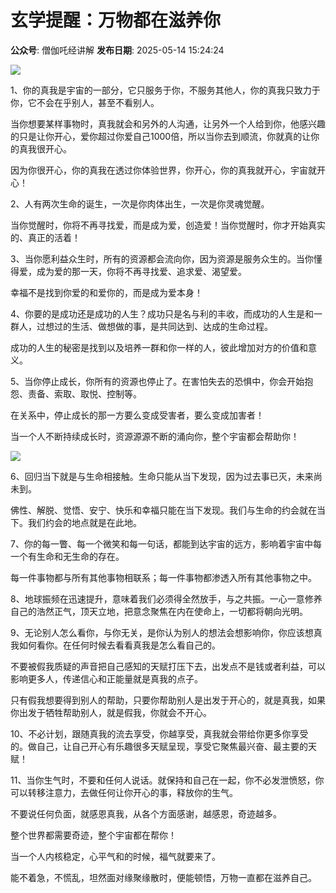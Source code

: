 # 玄学提醒：万物都在滋养你

**公众号**: 僧伽吒经讲解
**发布日期**: 2025-05-14 15:24:24

<img src='https://mmbiz.qpic.cn/sz_mmbiz_jpg/viaVEL5NczYaTxYYvC4aKasZib7hUpCMx9b0rgPxicVlibwecGLyHSmfOhD3fpjT0htWoA9mPq8zlEZTLSHLwjbBwg/640?wx_fmt=jpeg' />

  


1、你的真我是宇宙的一部分，它只服务于你，不服务其他人，你的真我只致力于你，它不会在乎别人，甚至不看别人。

  


当你想要某样事物时，真我就会和另外的人沟通，让另外一个人给到你，他感兴趣的只是让你开心，爱你超过你爱自己1000倍，所以当你去到顺流，你就真的让你的真我很开心。

  


因为你很开心，你的真我在透过你体验世界，你开心，你的真我就开心，宇宙就开心！

  


2、人有两次生命的诞生，一次是你肉体出生，一次是你灵魂觉醒。

  


当你觉醒时，你将不再寻找爱，而是成为爱，创造爱！当你觉醒时，你才开始真实的、真正的活着！

  


3、当你愿利益众生时，所有的资源都会流向你，因为资源是服务众生的。当你懂得爱，成为爱的那一天，你将不再寻找爱、追求爱、渴望爱。

  


幸福不是找到你爱的和爱你的，而是成为爱本身！  


  


4、你要的是成功还是成功的人生？成功只是名与利的丰收，而成功的人生是和一群人，过想过的生活、做想做的事，是共同达到、达成的生命过程。

  


成功的人生的秘密是找到以及培养一群和你一样的人，彼此增加对方的价值和意义。

  


5、当你停止成长，你所有的资源也停止了。在害怕失去的恐惧中，你会开始抱怨、责备、索取、取悦、控制等。

在关系中，停止成长的那一方要么变成受害者，要么变成加害者！

  


当一个人不断持续成长时，资源源源不断的涌向你，整个宇宙都会帮助你！

  


<img src='https://mmbiz.qpic.cn/mmbiz_jpg/oHW3HciaVcZOTAoicOgyS9a650UF5o4exiatMwermeibND5HIkC0J2LO683icYunLHeaNKA4QqQkCu7Cf8N6Iy5pu1A/640?wx_fmt=jpeg&from=appmsg' />

  


  


6、回归当下就是与生命相接触。生命只能从当下发现，因为过去事已灭，未来尚未到。

  


佛性、解脱、觉悟、安宁、快乐和幸福只能在当下发现。我们与生命的约会就在当下。我们约会的地点就是在此地。

  


7、你的每一瞥、每一个微笑和每一句话，都能到达宇宙的远方，影响着宇宙中每一个有生命和无生命的存在。

  


每一件事物都与所有其他事物相联系；每一件事物都渗透入所有其他事物之中。

  


8、地球振频在迅速提升，意味着我们必须得全然放手，与之共振。一心一意修养自己的浩然正气，顶天立地，把意念聚焦在内在使命上，一切都将朝向光明。

  


9、无论别人怎么看你，与你无关，是你认为别人的想法会想影响你，你应该想真我如何看你。在任何时候去看看真我是怎么看自己的。

  


不要被假我质疑的声音把自己感知的天赋打压下去，出发点不是钱或者利益，可以影响更多人，传递信心和正能量就是真我的点子。

  


只有假我想要得到别人的帮助，只要你帮助别人是出发于开心的，就是真我，如果你出发于牺牲帮助别人，就是假我，你就会不开心。

  


10、不必计划，跟随真我的流去享受，你越享受，真我就会带给你更多你享受的。做自己，让自己开心有乐趣很多天赋呈现，享受它聚焦最兴奋、最主要的天赋！

  


11、当你生气时，不要和任何人说话。就保持和自己在一起，你不必发泄愤怒，你可以转移注意力，去做任何让你开心的事，释放你的生气。

  


不要说任何负面，就感恩真我，从各个方面感谢，越感恩，奇迹越多。

  


整个世界都需要奇迹，整个宇宙都在帮你！

  


当一个人内核稳定，心平气和的时候，福气就要来了。

  


能不着急，不慌乱，坦然面对缘聚缘散时，便能顿悟，万物一直都在滋养自己。